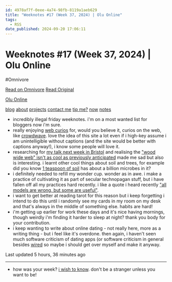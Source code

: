 ```yaml
---
id: 4978af7f-0eee-4a74-98fb-8119a1aeb629
title: "Weeknotes #17 (Week 37, 2024) | Olu Online"
tags:
  - RSS
date_published: 2024-09-20 17:06:11
---
```


# Weeknotes #17 (Week 37, 2024) | Olu Online
#Omnivore

[Read on Omnivore](https://omnivore.app/me/weeknotes-17-week-37-2024-olu-online-1921261862a)
[Read Original](https://olu.online/weeknotes-17-week-39-2024/)



[  Olu Online ](https:&#x2F;&#x2F;olu.online&#x2F;) 

[blog](https:&#x2F;&#x2F;olu.online&#x2F;blog) [about](https:&#x2F;&#x2F;olu.online&#x2F;about) [projects](https:&#x2F;&#x2F;olu.online&#x2F;projects) [contact me](https:&#x2F;&#x2F;olu.online&#x2F;contact) [tip me?](https:&#x2F;&#x2F;olu.online&#x2F;coffee) [now](https:&#x2F;&#x2F;olu.online&#x2F;now) [notes](https:&#x2F;&#x2F;notes.olu.online&#x2F;)

* incredibly illegal friday weeknotes. i&#39;m on a most wanted list for bloggers now i&#39;m sure.
* really enjoying [web curios](https:&#x2F;&#x2F;webcurios.co.uk&#x2F;) for, would you believe it, curios on the web, like [crowdwave](https:&#x2F;&#x2F;www.crowdwave.com&#x2F;). love the idea of this site a lot even if i high-key assume i am unintelligible without captions (and the site would be better with captions anyway!), i know some people will love it.
* researching for [my talk next week in Bristol](https:&#x2F;&#x2F;webdevconf.com&#x2F;events&#x2F;2024&#x2F;) and realising the [&quot;wood wide web&quot; isn&#39;t as cool as previously anticipated](https:&#x2F;&#x2F;undark.org&#x2F;2023&#x2F;05&#x2F;25&#x2F;where-the-wood-wide-web-narrative-went-wrong&#x2F;) made me sad but also is interesting. i learnt other cool things about soil and trees, for example did you know [1 teaspoon of soil](https:&#x2F;&#x2F;www.ceh.ac.uk&#x2F;why-do-soil-microbes-matter#:~:text&#x3D;Microbes%20are%20central%20to%20all,and%20around%2010%2C000%20different%20species.) has about a billion microbes in it?
* i definitely needed to refill my wonder cup. wonder as in awe. i make a practice of cultivating it as part of secular technopagan stuff, but i have fallen off all my practices hard recently. i like a quote i heard recently [&quot;all models are wrong, but some are useful&quot;](https:&#x2F;&#x2F;en.wikipedia.org&#x2F;wiki&#x2F;All%5Fmodels%5Fare%5Fwrong#:~:text&#x3D;All%20models%20are%20wrong%2C%20but%20some%20are%20useful%22).
* i want to get better at reading tarot for this reason but i keep forgetting i intend to do this until i randomly see my cards in my room on my desk and that&#39;s always in the middle of something else. habits are hard!
* i&#39;m getting up earlier for work these days and it&#39;s nice having mornings, though weirdly i&#39;m finding it harder to sleep at night? thank you body for your contribution.
* i keep wanting to write about online dating - not really here, more as a writing thing - but i feel like it&#39;s overdone. then again, i haven&#39;t seen much software criticism of dating apps (or software criticism in general besides [wired](https:&#x2F;&#x2F;www.wired.com&#x2F;story&#x2F;software-criticism&#x2F;) so maybe i should get over myself and make it anyway.

Last updated 5 hours, 36 minutes ago

---

* how was your week? [i wish to know](https:&#x2F;&#x2F;olu.online&#x2F;contact). don&#39;t be a stranger unless you want to be!